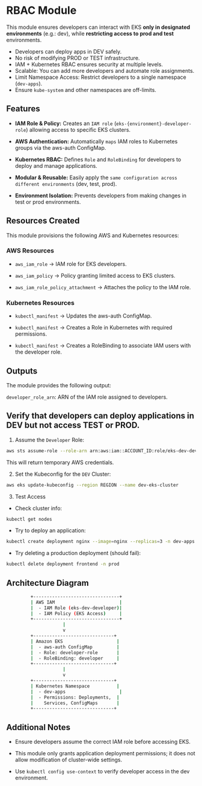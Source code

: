 # RBAC Module

This module ensures developers can interact with EKS **only in designated environments** (e.g.: dev), while **restricting access to prod and test** environments.

- Developers can deploy apps in DEV safely.
- No risk of modifying PROD or TEST infrastructure.
- IAM + Kubernetes RBAC ensures security at multiple levels.
- Scalable: You can add more developers and automate role assignments.
- Limit Namespace Access: Restrict developers to a single namespace (`dev-apps`).
- Ensure `kube-system` and other namespaces are off-limits.

## Features

- **IAM Role & Policy:** Creates an `IAM role` (`eks-{environment}-developer-role`) allowing access to specific EKS clusters.

- **AWS Authentication:** Automatically `maps` IAM roles to Kubernetes groups via the aws-auth ConfigMap.

- **Kubernetes RBAC:** Defines `Role` and `RoleBinding` for developers to deploy and manage applications.

- **Modular & Reusable:** Easily apply the `same configuration across different environments` (dev, test, prod).

- **Environment Isolation:** Prevents developers from making changes in test or prod environments.

## Resources Created

This module provisions the following AWS and Kubernetes resources:

### AWS Resources

- `aws_iam_role` → IAM role for EKS developers.

- `aws_iam_policy` → Policy granting limited access to EKS clusters.

- `aws_iam_role_policy_attachment` → Attaches the policy to the IAM role.

### Kubernetes Resources

- `kubectl_manifest` → Updates the aws-auth ConfigMap.

- `kubectl_manifest` → Creates a Role in Kubernetes with required permissions.

- `kubectl_manifest` → Creates a RoleBinding to associate IAM users with the developer role.

## Outputs

The module provides the following output:

`developer_role_arn`: ARN of the IAM role assigned to developers.

## Verify that developers can deploy applications in DEV but not access TEST or PROD.

1. Assume the `Developer` Role:

```bash
aws sts assume-role --role-arn arn:aws:iam::ACCOUNT_ID:role/eks-dev-developer-role --role-session-name DevAccess
```

This will return temporary AWS credentials.

2. Set the Kubeconfig for the `DEV` Cluster:

```bash
aws eks update-kubeconfig --region REGION --name dev-eks-cluster
```

3. Test Access

- Check cluster info:

```bash
kubectl get nodes
```

- Try to deploy an application:

```bash
kubectl create deployment nginx --image=nginx --replicas=3 -n dev-apps
```

- Try deleting a production deployment (should fail):

```bash
kubectl delete deployment frontend -n prod
```

## Architecture Diagram

```bash
         +--------------------------------+
         | AWS IAM                        |
         |  - IAM Role (eks-dev-developer)|
         |  - IAM Policy (EKS Access)     |
         +--------------------------------+
                     |
                     v
         +------------------------------+
         | Amazon EKS                    |
         |  - aws-auth ConfigMap         |
         |  - Role: developer-role       |
         |  - RoleBinding: developer     |
         +------------------------------+
                     |
                     v
         +------------------------------+
         | Kubernetes Namespace          |
         |  - dev-apps                    |
         |  - Permissions: Deployments,  |
         |    Services, ConfigMaps       |
         +------------------------------+
```

## Additional Notes

- Ensure developers assume the correct IAM role before accessing EKS.

- This module only grants application deployment permissions; it does not allow modification of cluster-wide settings.

- Use `kubectl config use-context` to verify developer access in the dev environment.
